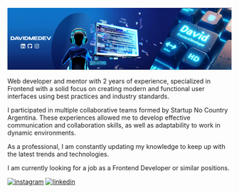 ![Banner de portada](assets/banner-github.png)

Web developer and mentor with 2 years of experience, specialized in Frontend with a solid focus on creating modern and functional user interfaces using best practices and industry standards.

I participated in multiple collaborative teams formed by Startup No Country Argentina. These experiences allowed me to develop effective communication and collaboration skills, as well as adaptability to work in dynamic environments.

As a professional, I am constantly updating my knowledge to keep up with the latest trends and technologies.

I am currently looking for a job as a Frontend Developer or similar positions.

[![instagram](https://img.shields.io/static/v1?label=&message=instagram&color=5B51D8&logo=instagram&logoColor=white&style=for-the-badge)](https://www.instagram.com/davidmedev/)
[![linkedin](https://img.shields.io/static/v1?label=&message=linkedin&color=0e76a8&logo=linkedin&logoColor=white&style=for-the-badge)](https://www.linkedin.com/in/davidmedev/)
